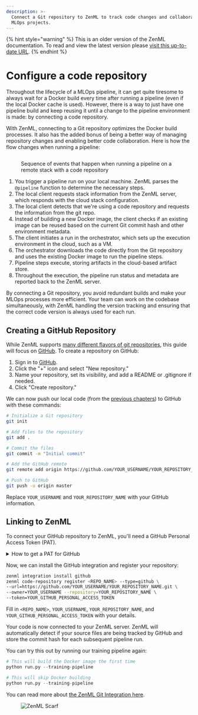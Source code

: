 ```yaml
---
description: >-
  Connect a Git repository to ZenML to track code changes and collaborate on
  MLOps projects.
---
```


{% hint style="warning" %}
This is an older version of the ZenML documentation. To read and view the latest version please [visit this up-to-date URL](https://docs.zenml.io).
{% endhint %}


# Configure a code repository

Throughout the lifecycle of a MLOps pipeline, it can get quite tiresome to always wait for a Docker build every time after running a pipeline (even if the local Docker cache is used). However, there is a way to just have one pipeline build and keep reusing it until a change to the pipeline environment is made: by connecting a code repository.

With ZenML, connecting to a Git repository optimizes the Docker build processes. It also has the added bonus of being a better way of managing repository changes and enabling better code collaboration. Here is how the flow changes when running a pipeline:

<figure><img src="../../.gitbook/assets/run_with_repository.png" alt=""><figcaption><p>Sequence of events that happen when running a pipeline on a remote stack with a code repository</p></figcaption></figure>

1. You trigger a pipeline run on your local machine. ZenML parses the `@pipeline` function to determine the necessary steps.
2. The local client requests stack information from the ZenML server, which responds with the cloud stack configuration.
3. The local client detects that we're using a code repository and requests the information from the git repo.
4. Instead of building a new Docker image, the client checks if an existing image can be reused based on the current Git commit hash and other environment metadata.
5. The client initiates a run in the orchestrator, which sets up the execution environment in the cloud, such as a VM.
6. The orchestrator downloads the code directly from the Git repository and uses the existing Docker image to run the pipeline steps.
7. Pipeline steps execute, storing artifacts in the cloud-based artifact store.
8. Throughout the execution, the pipeline run status and metadata are reported back to the ZenML server.

By connecting a Git repository, you avoid redundant builds and make your MLOps processes more efficient. Your team can work on the codebase simultaneously, with ZenML handling the version tracking and ensuring that the correct code version is always used for each run.

## Creating a GitHub Repository

While ZenML supports [many different flavors of git repositories](../../how-to/setting-up-a-project-repository/connect-your-git-repository.md), this guide will focus on [GitHub](https://github.com). To create a repository on GitHub:

1. Sign in to [GitHub](https://github.com/).
2. Click the "+" icon and select "New repository."
3. Name your repository, set its visibility, and add a README or .gitignore if needed.
4. Click "Create repository."

We can now push our local code (from the [previous chapters](understand-stacks.md#run-a-pipeline-on-the-new-local-stack)) to GitHub with these commands:

```sh
# Initialize a Git repository
git init

# Add files to the repository
git add .

# Commit the files
git commit -m "Initial commit"

# Add the GitHub remote
git remote add origin https://github.com/YOUR_USERNAME/YOUR_REPOSITORY_NAME.git

# Push to GitHub
git push -u origin master
```

Replace `YOUR_USERNAME` and `YOUR_REPOSITORY_NAME` with your GitHub information.

## Linking to ZenML

To connect your GitHub repository to ZenML, you'll need a GitHub Personal Access Token (PAT).

<details>

<summary>How to get a PAT for GitHub</summary>

1. Go to your GitHub account settings and click on [Developer settings](https://github.com/settings/tokens?type=beta).
2. Select "Personal access tokens" and click on "Generate new token".
3.  Give your token a name and a description.

    ![](../../.gitbook/assets/github-fine-grained-token-name.png)
4.  We recommend selecting the specific repository and then giving `contents` read-only access.

    ![](../../.gitbook/assets/github-token-set-permissions.png)

    ![](../../.gitbook/assets/github-token-permissions-overview.png)
5.  Click on "Generate token" and copy the token to a safe place.

    ![](../../.gitbook/assets/copy-github-fine-grained-token.png)

</details>

Now, we can install the GitHub integration and register your repository:

```sh
zenml integration install github
zenml code-repository register <REPO_NAME> --type=github \
--url=https://github.com/YOUR_USERNAME/YOUR_REPOSITORY_NAME.git \
--owner=YOUR_USERNAME --repository=YOUR_REPOSITORY_NAME \
--token=YOUR_GITHUB_PERSONAL_ACCESS_TOKEN
```

Fill in `<REPO_NAME>`, `YOUR_USERNAME`, `YOUR_REPOSITORY_NAME`, and `YOUR_GITHUB_PERSONAL_ACCESS_TOKEN` with your details.

Your code is now connected to your ZenML server. ZenML will automatically detect if your source files are being tracked by GitHub and store the commit hash for each subsequent pipeline run.

You can try this out by running our training pipeline again:

```python
# This will build the Docker image the first time
python run.py --training-pipeline

# This will skip Docker building
python run.py --training-pipeline
```

You can read more about [the ZenML Git Integration here](../../how-to/setting-up-a-project-repository/connect-your-git-repository.md).

<figure><img src="https://static.scarf.sh/a.png?x-pxid=f0b4f458-0a54-4fcd-aa95-d5ee424815bc" alt="ZenML Scarf"><figcaption></figcaption></figure>
